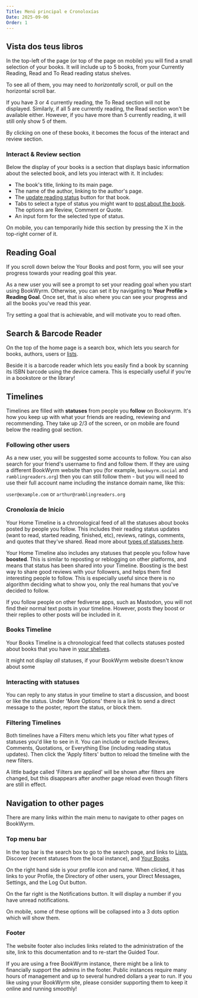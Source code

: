 ```yaml
---
Title: Menú principal e Cronoloxías
Date: 2025-09-06
Order: 1
---
```


## Vista dos teus libros

In the top-left of the page (or top of the page on mobile) you will find a small selection of your books.
It will include up to 5 books, from your Currently Reading, Read and To Read reading status shelves.

To see all of them, you may need to _horizontally_ scroll, or pull on the horizontal scroll bar.

If you have 3 or 4 currently reading, the To Read section will not be displayed.
Similarly, if all 5 are currently reading, the Read section won't be available either.
However, if you have more than 5 currently reading, it will still only show 5 of them.

By clicking on one of these books, it becomes the focus of the interact and review section.

### Interact & Review section

Below the display of your books is a section that displays basic information about the selected book, and lets you interact with it.
It includes:

- The book's title, linking to its main page.
- The name of the author, linking to the author's page.
- The [update reading status](/shelves.html#updating-reading-status) button for that book.
- Tabs to select a type of status you might want to [post about the book](/posting-statuses.html). The options are Review, Comment or Quote.
- An input form for the selected type of status.

On mobile, you can temporarily hide this section by pressing the X in the top-right corner of it.

## Reading Goal

If you scroll down below the Your Books and post form, you will see your progress towards your reading goal this year.

As a new user you will see a prompt to set your reading goal when you start using BookWyrm.
Otherwise, you can set it by navigating to **Your Profile > Reading Goal**.
Once set, that is also where you can see your progress and all the books you've read this year.

Try setting a goal that is achievable, and will motivate you to read often.

## Search & Barcode Reader

On the top of the home page is a search box, which lets you search for books, authors, users or [lists](/lists.html).

Beside it is a barcode reader which lets you easily find a book by scanning its ISBN barcode using the device camera.
This is especially useful if you're in a bookstore or the library!

## Timelines

Timelines are filled with **statuses** from people you **follow** on Bookwyrm.
It's how you keep up with what your friends are reading, reviewing and recommending.
They take up 2/3 of the screen, or on mobile are found below the reading goal section.

### Following other users

As a new user, you will be suggested some accounts to follow.
You can also search for your friend's username to find and follow them.
If they are using a different BookWyrm website than you (for example, `bookwyrm.social` and `ramblingreaders.org`)
then you can still follow them - but you will need to use their full account name including the instance domain name, like this:

`user@example.com` or `arthur@ramblingreaders.org`

### Cronoloxía de Inicio

Your Home Timeline is a chronological feed of all the statuses about books posted by people you follow.
This includes their reading status updates (want to read, started reading, finished, etc), reviews, ratings, comments, and quotes that they've shared.
Read more about [types of statuses here](/posting-statuses.html).

Your Home Timeline also includes any statuses that people you follow have **boosted**.
This is similar to reposting or reblogging on other platforms, and means that status has been shared into your Timeline.
Boosting is the best way to share good reviews with your followers, and helps them find interesting people to follow.
This is especially useful since there is no algorithm deciding what to show you,
only the real humans that you've decided to follow.

If you follow people on other fediverse apps, such as Mastodon, you will not find their normal text posts in your timeline.
However, posts they boost or their replies to other posts will be included in it.

### Books Timeline

Your Books Timeline is a chronological feed that collects statuses posted about books that you have in [your shelves](/shelves.html).

It might not display _all_ statuses, if your BookWyrm website doesn't know about some

### Interacting with statuses

You can reply to any status in your timeline to start a discussion, and boost or like the status.
Under 'More Options' there is a link to send a direct message to the poster, report the status, or block them.

### Filtering Timelines

Both timelines have a Filters menu which lets you filter what types of statuses you'd like to see in it.
You can include or exclude Reviews, Comments, Quotations, or Everything Else (including reading status updates).
Then click the 'Apply filters' button to reload the timeline with the new filters.

A little badge called 'Filters are applied' will be shown after filters are changed,
but this disappears after another page reload even though filters are still in effect.

## Navigation to other pages

There are many links within the main menu to navigate to other pages on BookWyrm.

### Top menu bar

In the top bar is the search box to go to the search page, and links to [Lists](/lists.html), Discover (recent statuses from the local instance), and [Your Books](/shelves.html).

On the right hand side is your profile icon and name.
When clicked, it has links to your Profile, the Directory of other users, your Direct Messages, Settings, and the Log Out button.

On the far right is the Notifications button.
It will display a number if you have unread notifications.

On mobile, some of these options will be collapsed into a 3 dots option which will show them.

### Footer

The website footer also includes links related to the administration of the site, link to this documentation and to re-start the Guided Tour.

If you are using a free BookWyrm instance, there might be a link to financially support the admins in the footer.
Public instances require many hours of management and up to several hundred dollars a year to run.
If you like using your BookWyrm site, please consider supporting them to keep it online and running smoothly!

